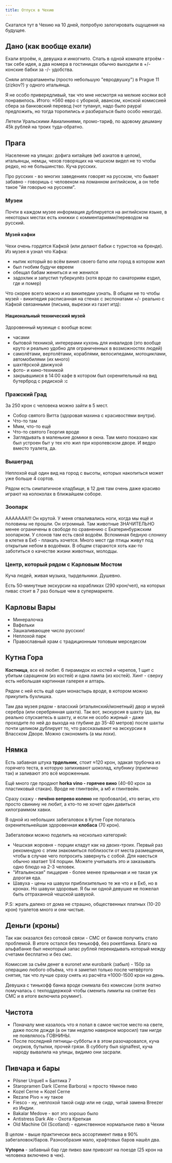 ```yaml
---
title: Отпуск в Чехию
---
```


Скатался тут в Чехию на 10 дней, попробую залогировать ощущения на будущее.

## Дано (как вообще ехали)

Ехали втроём, я, девушка и инкогнито. Спать в одной комнате втроём - так себе идея, а два номера в гостиницах обычно выходили в +/- конские бабки за -/- удобства.

Сняли аппаратаменты (просто небольшую "евродвушку") в Prague 11 (zizkov?) у одного итальянца.

Я не особо привередливый, так что мне несмотря на мелкие косяки всё понравилось. Итого: ≈560 евро с уборкой, авансом, конской комиссией сбера за банковский перевод (чот тупанул, надо было paypal предложить, но тогда торопились и разбираться было особо некогда).

Летели Уральскими Авиалиниями, промо-тариф, по адовому дешману 45k рублей на троих туда-обратно.

## Прага

Население на улицах: дофига китайцев (мб азиатов в целом), итальянцы, немцы, чехов говорящих на чешском видел не то чтобы редко, но не большинство. Куча русских.

Про русских - во многих заведениях говорят на русском, что бывает забавно - говоришь с человеком на ломанном английском, а он тебе такое "йя говорью на русскем".

### Музеи

Почти в каждом музее информация дублируется на английском языке, в некоторых местах есть книжки с комментариями/переводом на русский.

#### Музей кафки

Чехи очень гордятся Кафкой (или делают бабки с туристов на бренде). Из музея я узнал что Кафка:

- нытик который во всём винил своего батю или город в котором жил
- был гнобим будучи евреем
- обещал бабам жениться и не женился
- задохлик и запустил туберкулёз (хотя вроде по санаториям ездил, где и помер)

Что скорее всего можно и из википедии узнать. В общем не то чтобы музей - википедия расписанная на стенах с экспонатами +/- реально с Кафкой связанными (письма, вырезки из газет итд):

#### Национальный технический музей

Здоровенный музеище с вообще всем:

- часами
- бытовой техникой, интерерами кухонь для инвалидов (это вообще круто и реально удобно для ограниченных в возможностях людей)
- самолётами, вертолётами, кораблями, велосипедами, мотоциклами, автомобилями (их много)
- шахтёрской движухой
- фото- и кино-техникой
- закрывшимся в 14:00 кафе в котором был охренительный на вид бутерброд с редиской :c

### Пражский Град

За 250 крон с человека можно зайти в 5 мест.

- Собор святого Витта (здоровая махина с красивостями внутри).
- Что-то там
- Ммм, что-то ещё
- Что-то святого Георгия вроде
- Заглядывать в маленькие домики в окна. Там мило показано как был устроен быт у тех кто жил при королевском дворе. И ведро вместо туалета, да.

### Вышеград

Неплохой ещё один вид на город с высоты, которых накопиться может уже больше 4 сортов.

Рядом есть симпатичное кладбище, в 12 дня там очень даже красиво играют на колоколах в ближайшем соборе.

### Зоопарк

ААААААА!!! Он крутой. У меня отваливались ноги, когда мы ещё и половины не прошли. Он огромный. Там животные ЗНАЧИТЕЛЬНО менее ограничены в свободе по сравнению с Екатеринбуржским зоопарком. У слонов там есть свой водоём. Вспоминая бедную слониху в клетке в Екб - плакать хочется. Много мест где птицы живут под открытым небом в водоёмах. В общем стараются хоть как-то заботиться о качестве жизни животных, молодцы.

### Центр, который рядом с Карловым Мостом

Куча людей, живая музыка, тырдельники. Душевно.

Есть 50-минутные экскурсии на корабликах (290 крон/чел), на которых пивас стоит в 7 раз больше чем в супермаркете.

## Карловы Вары

- Минералочка
- Вафельки
- Зашкаливающее число русских!
- Неплохой парк
- Православный храм с традиционным топовым мерседесом

## Кутна Гора

**Костница**, все её любят. 6 пирамидок из костей и черепов, 1 щит с убитым сарацином (из костей) и одна лампа (из костей). Хинт - сверху есть небольшая картинная галерея и алтарь.

Рядом с ней есть ещё один монастырь вроде, в котором можно прикупить бухлишка.

Там два музея рядом - власский (итальянский/монетный) двор и музей серебра (или серебрянная шахта). Так вот, экскурсия в шахту (да, вы реально спускаетесь в шахту, и если не особо жирный - даже проходите по ней до выхода на глубине до 35-40 метров) после шахты почти целиком дублирует то, что рассказывают на экскурсии в Власском Дворе. Можно сэкономить (а мы лохи).

## Нямка

Есть забавная штука **трдельник**, стоит ≈120 крон, эдакая трубочка из горячего теста, в которую запихивают шоколад, клубнику (прилично так) и заливают это всё мороженным.

Ещё много где продают **horka vino - горячее вино** (40-60 крон за пластиковый стакан). Вроде не глинтвейн, а мб и глинтвейн.

Сразу скажу - **печёно вепрево колено** не пробовал(и), кто веган, кто просто свинину не любит, а кто-то не хочет один давиться килограммом хавки.

В одной из небольших забегаловок в Кутне Горе попалась охренительнейшая здоровенная **клобаса** (70 крон).

Забегаловки можно поделить на несколько категорий:

- Чешская жоровня - порции кладут как на двоих-троих. Первый раз рекомендую с этим знакомиться поблизости от места размещения, чтобы в случае чего попросить завернуть с собой. Для наесться обычно хватает 1/4 порции. Можете учитывать это и заказывать одно блюдо на 2-3 человек.
- "Итальянская" пиццерия - более менее привычная и не такая уж дорогая еда.
- Шавуха - цены на шавухи приблизительно те же что и в Екб, но в кронах. Но шавухи здоровые. Я бы ни одной девушке не пожелал быть оттраханной чешской шавухой.

P.S: жрать далеко от дома не страшно, общественных платных (10-20 крон) туалетов много и они чистые.

## Деньги (кроны)

Так как оказался без сотовой связи - СМС от банков получить стало проблемой. В итоге остался без тинькофф, без рокетбанка. Благо на альфабанке был некоторый запас рублей перекидывать который между счетами бесплатно и без смс.

Комиссия за съём денег в euronet или eurobank (забыл) - 150р за операцию любого объёма, что я заметил только после четвёртого снятия, так что лучше сразу снять из расчёта ≈1000-1500 крон на день.

Девушка с тинькофф банка вроде снимала без комиссии (хотя знатно помучалась с техподдержкой чтобы сменить лимиты на снятие без СМС и в итоге включила роуминг).

## Чистота

- Поначалу мне казалось что я попал в самое чистое место на свете, даже после дождя (а он там неделю наверное моросил) там нигде не появлялось ГОВНИНЫ.
- После последней пятницы-субботы я в этом разочаровался, куча окурков, бутылки, прочей грязи. В субботу был signalfest, куча народу вывалила на улицы, видимо они засрали.

## Пивчара и бары

- Pilsner Urquell ≈ Балтика 7
- Staropramen Dark (Cerne Barbora) ≈ просто тёмное пиво
- Kozel Cerne ≈ Kozel Cerne
- Rezane Pivo ≈ ну такое
- Fiesco - ну, неплохой такой сидр или не сидр, читай замена Breezer из Индии.
- Bakalar Medove - вот это хорошо было
- Antistress Dark Ale - Охота Крепкая
- Old Machine Oil (Scotland) - единственное нормальное пиво в Чехии

В целом - выше практически весь ассортимент пива в 90% забегаловок/баров. Разнообразия мало, крафтовых баров нашёл два.

**Vytopna** - забавный бар где пивко вам привозят на поезде (25 крон на человека включено в чек).
